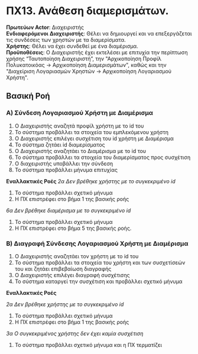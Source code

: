# ΠΧ13. Ανάθεση διαμερισμάτων.

**Πρωτεύων Actor**: Διαχειριστής  
**Ενδιαφερόμενοι** 
**Διαχειριστής**: Θέλει να δημιουργεί και να επεξεργάζεται τις συνδέσεις των χρηστών με τα διαμερίσματα.  
**Χρήστης**: Θέλει να έχει συνδεθεί με ένα διαμέρισμα.   
**Προϋποθέσεις**: Ο Διαχειριστής έχει εκτελέσει με επιτυχία την περίπτωση χρήσης “Ταυτοποίηση Διαχειριστή”, την "Αρχικοποίηση Προφίλ Πολυκατοικόας -> Αρχικοποίηση Διαμερισμάτων", καθώς και την "Διαχείριση Λογαριασμών Χρηστών -> Αρχικοποίηση Λογαριασμού Χρήστη".

## Βασική Ροή

### A) Σύνδεση Λογαριασμού Χρήστη με Διαμέρισμα

1. Ο Διαχειριστής αναζητά προφίλ χρήστη με το id του
2. Το σύστημα προβάλλει τα στοιχεία του εμπλεκόμενου χρήστη
3. Ο Διαχειριστής επιλέγει συσχέτιση του id χρήστη με Διαμέρισμα
4. Το σύστημα ζητάει id διαμερίσματος
5. Ο Διαχειριστής αναζητάει το Διαμέρισμα με το id του
6. Το σύστημα προβάλλει τα στοιχεία του διαμερίσματος προς συσχέτιση
7. Ο διαχειριστής υποβάλλει την σύνδεση 
8. Το σύστημα προβάλλει μήνυμα επιτυχίας

**Εναλλακτικές Ροές**
*2α Δεν βρέθηκε χρήστης με το συγκεκριμένο id*
1. To σύστημα προβάλλει σχετικό μήνυμα 
2. Η ΠΧ επιστρέφει στο βήμα 1 της βασικής ροής

*6α Δεν βρέθηκε διαμέρισμα με το συγκεκριμένο id*
1. To σύστημα προβάλλει σχετικό μήνυμα 
2. Η ΠΧ επιστρέφει στο βήμα 5 της βασικής ροής.

### B) Διαγραφή Σύνδεσης Λογαριασμού Χρήστη με Διαμέρισμα

1. Ο Διαχειριστής αναζητάει τον χρήστη με το id του
2. Το σύστημα προβάλλει τα στοιχεία του χρήστη και των συσχετίσεών του και ζητάει επιβεβαίωση διαγραφής
3. Ο Διαχειριστής επιλέγει διαγραφή συσχέτισης
4. Το σύστημα καταργεί την συσχέτιση και προβάλλει σχετικό μήνυμα

**Εναλλακτικές Ροές**

*2α Δεν βρέθηκε χρήστης με το συγκεκριμένο id*
1. To σύστημα προβάλλει σχετικό μήνυμα 
2. Η ΠΧ επιστρέφει στο βήμα 1 της βασικής ροής

*3α Ο συγκεκριμένος χρήστης δεν έχει καμία συσχέτιση*
1. Το σύστημα προβάλλει σχετικό μήνυμα και η ΠΧ τερματίζει

